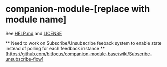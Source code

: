 # companion-module-[replace with module name]

See [HELP.md](./companion/HELP.md) and [LICENSE](./LICENSE)

** Need to work on Subscribe/Unsubscribe feeback system to enable state instead of polling for each feedback instance ** 
[https://github.com/bitfocus/companion-module-base/wiki/Subscribe-unsubscribe-flow]